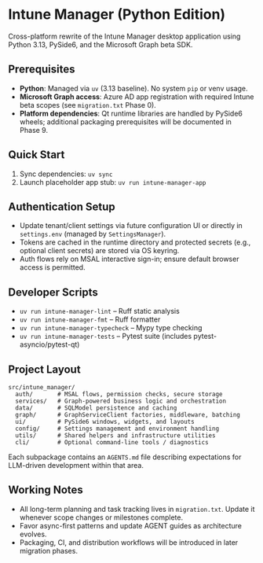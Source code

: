 # Intune Manager (Python Edition)

Cross-platform rewrite of the Intune Manager desktop application using Python 3.13, PySide6, and the Microsoft Graph beta SDK.

## Prerequisites
- **Python**: Managed via `uv` (3.13 baseline). No system `pip` or venv usage.
- **Microsoft Graph access**: Azure AD app registration with required Intune beta scopes (see `migration.txt` Phase 0).
- **Platform dependencies**: Qt runtime libraries are handled by PySide6 wheels; additional packaging prerequisites will be documented in Phase 9.

## Quick Start
1. Sync dependencies: `uv sync`
2. Launch placeholder app stub: `uv run intune-manager-app`

## Authentication Setup
- Update tenant/client settings via future configuration UI or directly in `settings.env` (managed by `SettingsManager`).
- Tokens are cached in the runtime directory and protected secrets (e.g., optional client secrets) are stored via OS keyring.
- Auth flows rely on MSAL interactive sign-in; ensure default browser access is permitted.

## Developer Scripts
- `uv run intune-manager-lint` – Ruff static analysis
- `uv run intune-manager-fmt` – Ruff formatter
- `uv run intune-manager-typecheck` – Mypy type checking
- `uv run intune-manager-tests` – Pytest suite (includes pytest-asyncio/pytest-qt)

## Project Layout
```
src/intune_manager/
  auth/       # MSAL flows, permission checks, secure storage
  services/   # Graph-powered business logic and orchestration
  data/       # SQLModel persistence and caching
  graph/      # GraphServiceClient factories, middleware, batching
  ui/         # PySide6 windows, widgets, and layouts
  config/     # Settings management and environment handling
  utils/      # Shared helpers and infrastructure utilities
  cli/        # Optional command-line tools / diagnostics
```
Each subpackage contains an `AGENTS.md` file describing expectations for LLM-driven development within that area.

## Working Notes
- All long-term planning and task tracking lives in `migration.txt`. Update it whenever scope changes or milestones complete.
- Favor async-first patterns and update AGENT guides as architecture evolves.
- Packaging, CI, and distribution workflows will be introduced in later migration phases.
